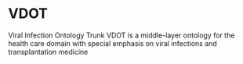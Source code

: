 # VDOT
Viral Infection Ontology Trunk
VDOT is a middle-layer ontology for the health care domain with special emphasis on viral infections and transplantation medicine

